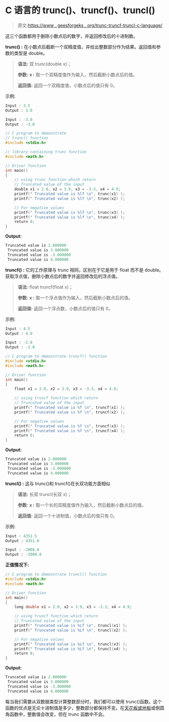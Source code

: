 # C 语言的 trunc()、truncf()、truncl()

> 原文:[https://www . geesforgeks . org/trunc-truncf-truncl-c-language/](https://www.geeksforgeeks.org/trunc-truncf-truncl-c-language/)

这三个函数都用于删除小数点后的数字，并返回修改后的十进制数。

**trunc() :** 在小数点后截断一个双精度值，并给出整数部分作为结果。返回值和参数的类型是 double。

> **语法:**
> 双 trunc(double x)；
> 
> **参数:**
> **x :** 取一个双精度值作为输入，然后截断小数点后的值。
> 
> **返回值:**
> 返回一个双精度值，小数点后的值只有 0。

示例:

```cpp
Input : 3.5
Output : 3.0

Input : -3.8
Output : -3.0

```

```cpp
// C program to demonstrate 
// trunc() function
#include <stdio.h>

// library containing trunc function
#include <math.h>     

// Driver function
int main()
{
    // using trunc function which return
    // Truncated value of the input 
    double x1 = 2.0, x2 = 3.9, x3 = -3.3, x4 = 4.9;
    printf(" Truncated value is %lf \n", trunc(x1) );
    printf(" Truncated value is %lf \n", trunc(x2) );

    // For negative values
    printf(" Truncated value is %lf \n", trunc(x3) );
    printf(" Truncated value is %lf \n", trunc(x4) ); 
    return 0;
}
```

**Output:**

```cpp
Truncated value is 2.000000 
 Truncated value is 3.000000 
 Truncated value is -3.000000 
 Truncated value is 4.000000

```

**truncf() :** 它的工作原理与 trunc 相同，区别在于它是用于 float 而不是 double。获取浮点值，删除小数点后的数字并返回修改后的浮点值。

> **语法:**
> float truncf(float x)；
> 
> **参数:**
> **x :** 取一个浮点值作为输入，然后截断小数点后的值。
> 
> **返回值:**
> 返回一个浮点数，小数点后的值只有 0。

示例:

```cpp
Input : 4.5
Output : 4.0

Input : -2.8
Output : -2.0

```

```cpp
// C program to demonstrate truncf() function
#include <stdio.h>
#include <math.h>     

// Driver function
int main()
{
    float x1 = 2.0, x2 = 3.9, x3 = -3.3, x4 = 4.9;

    // using truncf function which return
    // Truncated value of the input 
    printf(" Truncated value is %f \n", truncf(x1) );
    printf(" Truncated value is %f \n", truncf(x2) );

    // For negative values
    printf(" Truncated value is %f \n", truncf(x3) );
    printf(" Truncated value is %f \n", truncf(x4) ); 
    return 0;
}
```

**Output:**

```cpp
Truncated value is 2.000000 
 Truncated value is 3.000000 
 Truncated value is -3.000000 
 Truncated value is 4.000000

```

**truncl() :** 这与 trunc()和 truncf()在长双功能方面相似

> **语法:**
> 长双 truncl(长双 x)；
> 
> **参数:**
> **x :** 取一个长的双精度值作为输入，然后截断小数点后的值。
> 
> **返回值:**
> 返回一个十进制值，小数点后的值只有 0。

示例:

```cpp
Input : 4351.5
Output : 4351.0

Input : -2008.8
Output : -2008.0

```

**正值情况下:**

```cpp
// C program to demonstrate truncl() function
#include <stdio.h>
#include <math.h>     

// Driver function
int main()
{
    long double x1 = 2.0, x2 = 3.9, x3 = -3.3, x4 = 4.9;

    // using truncf function which return
    // Truncated value of the input 
    printf(" Truncated value is %Lf \n", truncl(x1) );
    printf(" Truncated value is %Lf \n", truncl(x2) );

    // For negative values
    printf(" Truncated value is %Lf \n", truncl(x3) );
    printf(" Truncated value is %Lf \n", truncl(x4) ); 
    return 0;
}
```

**Output:**

```cpp
Truncated value is 2.000000 
 Truncated value is 3.000000 
 Truncated value is -3.000000 
 Truncated value is 4.000000

```

每当我们需要从双数据类型计算整数部分时，我们都可以使用 trunc()函数。这个函数的优点是无论十进制值是多少，整数部分都保持不变。在[天花板或地板](https://www.geeksforgeeks.org/ceil-floor-functions-cpp/)或倒圆角函数中，整数值会改变，但在 trunc 函数中不会。